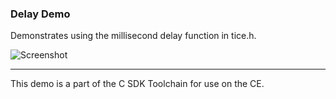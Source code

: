 ### Delay Demo

Demonstrates using the millisecond delay function in tice.h.

![Screenshot](screenshot.gif)

---

This demo is a part of the C SDK Toolchain for use on the CE.
